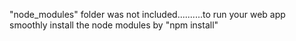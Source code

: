 "node_modules" folder was not included..........to run your web app smoothly install the node modules by "npm install"
